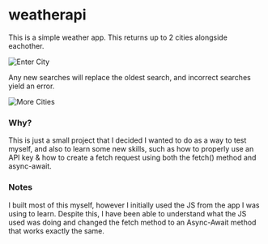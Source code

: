 # weatherapi

This is a simple weather app. 
This returns up to 2 cities alongside eachother.

![Enter City](images/new-city.gif)

Any new searches will replace the oldest search, and incorrect searches yield an error.

![More Cities](images/more-cities.gif)

### Why?
This is just a small project that I decided I wanted to do as a way to test myself, and also to learn some new skills, such as how to properly use an API key & how to create a fetch request using both the fetch() method and async-await.

### Notes
I built most of this myself, however I initially used the JS from the app I was using to learn. Despite this, I have been able to understand what the JS used was doing and changed the fetch method to an Async-Await method that works exactly the same.